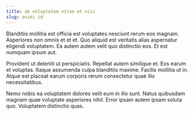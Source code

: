 ```yaml
---
title: ab voluptatem vitae et nisi
slug: animi id
---
```


Blanditiis mollitia est officia est voluptates nesciunt rerum eos magnam. Asperiores non omnis et et et. Quo aliquid est veritatis alias aspernatur eligendi voluptatem. Ea autem autem velit quo distinctio eos. Et est numquam ipsum aut.

Provident ut deleniti ut perspiciatis. Repellat autem similique et. Eos earum et voluptas. Itaque assumenda culpa blanditiis maxime. Facilis mollitia ut in. Atque est placeat earum corporis rerum consectetur quae illo necessitatibus.

Nemo nobis ea voluptatem dolores velit eum in illo sunt. Natus quibusdam magnam quae voluptate asperiores nihil. Error ipsam autem ipsam soluta quo. Voluptatem distinctio quas.
